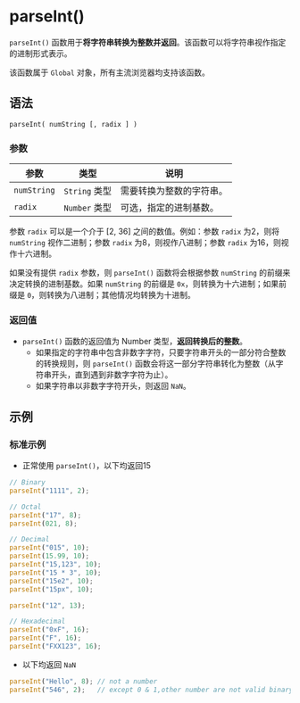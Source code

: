 # parseInt()

`parseInt()` 函数用于**将字符串转换为整数并返回**。该函数可以将字符串视作指定的进制形式表示。

该函数属于 `Global` 对象，所有主流浏览器均支持该函数。

## 语法

```
parseInt( numString [, radix ] )
```

### 参数

| 参数        | 类型          | 说明                     |
| ----------- | ------------- | ------------------------ |
| `numString` | `String` 类型 | 需要转换为整数的字符串。 |
| `radix`     | `Number` 类型 | 可选，指定的进制基数。   |

参数 `radix` 可以是一个介于 [2, 36] 之间的数值。例如：参数 `radix` 为2，则将 `numString` 视作二进制；参数 `radix` 为8，则视作八进制；参数 `radix` 为16，则视作十六进制。

如果没有提供 `radix` 参数，则 `parseInt()` 函数将会根据参数 `numString` 的前缀来决定转换的进制基数。如果 `numString` 的前缀是 `0x`，则转换为十六进制；如果前缀是 `0`，则转换为八进制；其他情况均转换为十进制。

### 返回值

- `parseInt()` 函数的返回值为 Number 类型，**返回转换后的整数**。
  - 如果指定的字符串中包含非数字字符，只要字符串开头的一部分符合整数的转换规则，则 `parseInt()` 函数会将这一部分字符串转化为整数（从字符串开头，直到遇到非数字字符为止）。
  - 如果字符串以非数字字符开头，则返回 `NaN`。

## 示例

### 标准示例

- 正常使用 `parseInt()`，以下均返回15

```javascript
// Binary
parseInt("1111", 2);

// Octal
parseInt("17", 8);
parseInt(021, 8);

// Decimal
parseInt("015", 10);
parseInt(15.99, 10);
parseInt("15,123", 10);
parseInt("15 * 3", 10);
parseInt("15e2", 10);
parseInt("15px", 10);

parseInt("12", 13);

// Hexadecimal
parseInt("0xF", 16);
parseInt("F", 16);
parseInt("FXX123", 16);
```

- 以下均返回 `NaN`

```javascript
parseInt("Hello", 8); // not a number
parseInt("546", 2);   // except 0 & 1,other number are not valid binary numbers
```

